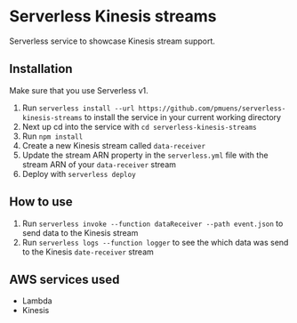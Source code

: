 # Serverless Kinesis streams

Serverless service to showcase Kinesis stream support.

## Installation

Make sure that you use Serverless v1.

1. Run `serverless install --url https://github.com/pmuens/serverless-kinesis-streams` to install the service in your current working directory
2. Next up cd into the service with `cd serverless-kinesis-streams`
3. Run `npm install`
4. Create a new Kinesis stream called `data-receiver`
5. Update the stream ARN property in the `serverless.yml` file with the stream ARN of your `data-receiver` stream
6. Deploy with `serverless deploy`

## How to use

1. Run `serverless invoke --function dataReceiver --path event.json` to send data to the Kinesis stream
2. Run `serverless logs --function logger` to see the which data was send to the Kinesis `date-receiver` stream

## AWS services used

- Lambda
- Kinesis
